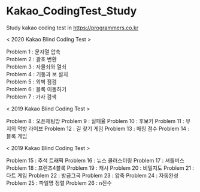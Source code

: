 # Kakao_CodingTest_Study
Study kakao coding test in https://programmers.co.kr


< 2020 Kakao Blind Coding Test >   

Problem 1 : 문자열 압축   
Problem 2 : 괄호 변환   
Problem 3 : 자물쇠와 열쇠   
Problem 4 : 기둥과 보 설치   
Problem 5 : 외벽 점검   
Problem 6 : 블록 이동하기   
Problem 7 : 가사 검색   
   
   
< 2019 Kakao Blind Coding Test >

Problem 8 : 오픈채팅방
Problem 9 : 실패율
Problem 10 : 후보키
Problem 11 : 무지의 먹방 라이브
Problem 12 : 길 찾기 게임
Problem 13 : 매칭 점수
Problem 14 : 블록 게임


< 2019 Kakao Blind Coding Test >

Problem 15 : 추석 트래픽
Problem 16 : 뉴스 클러스터링
Problem 17 : 셔틀버스
Problem 18 : 프렌즈4블록
Problem 19 : 캐시
Problem 20 : 비밀지도
Problem 21 : 다트 게임
Problem 22 : 방금그곡
Problem 23 : 압축
Problem 24 : 자동완성
Problem 25 : 파일명 정렬
Problem 26 : n진수 
